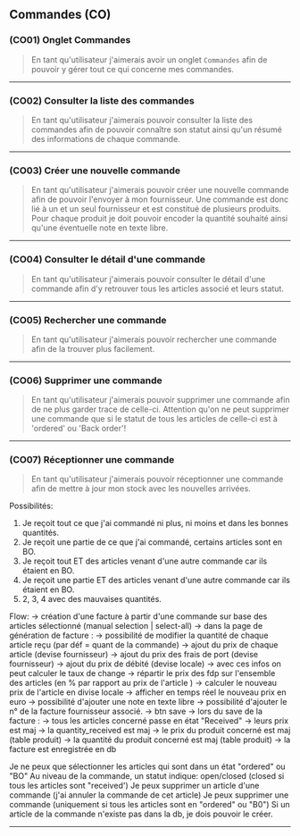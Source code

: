 ## Commandes (CO)

<!--us-->
<!--title-->
### (CO01) Onglet Commandes
<!--/title-->
<!--description-->
> En tant qu'utilisateur j'aimerais avoir un onglet `Commandes` afin de pouvoir y gérer tout ce qui concerne mes commandes. 
<!--/description-->
<!--/us-->

---

<!--us-->
<!--title-->
### (CO02) Consulter la liste des commandes
<!--/title-->
<!--description-->
> En tant qu'utilisateur j'aimerais pouvoir consulter la liste des commandes afin de pouvoir connaître son statut ainsi qu'un résumé des informations de chaque commande.
<!--/description-->
<!--/us-->

---

<!--us-->
<!--title-->
### (CO03) Créer une nouvelle commande
<!--/title-->
<!--description-->
> En tant qu'utilisateur j'aimerais pouvoir créer une nouvelle commande afin de pouvoir l'envoyer à mon fournisseur.
Une commande est donc lié à un et un seul fournisseur et est constitué de plusieurs produits. Pour chaque produit je doit pouvoir encoder la quantité souhaité ainsi qu'une éventuelle note en texte libre.
<!--/description-->
<!--/us-->

---

<!--us-->
<!--title-->
### (CO04) Consulter le détail d'une commande
<!--/title-->
<!--description-->
> En tant qu'utilisateur j'aimerais pouvoir consulter le détail d'une commande afin d'y retrouver tous les articles associé et leurs statut. 
<!--/description-->
<!--/us-->

---

<!--us-->
<!--title-->
### (CO05) Rechercher une commande
<!--/title-->
<!--description-->
> En tant qu'utilisateur j'aimerais pouvoir rechercher une commande afin de la trouver plus facilement.
<!--/description-->
<!--/us-->

---

<!--us-->
<!--title-->
### (CO06) Supprimer une commande
<!--/title-->
<!--description-->
> En tant qu'utilisateur j'aimerais pouvoir supprimer une commande afin de ne plus garder trace de celle-ci.
Attention qu'on ne peut supprimer une commande que si le statut de tous les articles de celle-ci est à 'ordered' ou 'Back order'!
<!--/description-->
<!--/us-->

---

<!--us-->
<!--title-->
### (CO07) Réceptionner une commande
<!--/title-->
<!--description-->
> En tant qu'utilisateur j'aimerais pouvoir réceptionner une commande afin de mettre à jour mon stock avec les nouvelles arrivées.


Possibilités: 
1. Je reçoit tout ce que j'ai commandé ni plus, ni moins et dans les bonnes quantités.
2. Je reçoit une partie de ce que j'ai commandé, certains articles sont en BO.
3. Je reçoit tout ET des articles venant d'une autre commande car ils étaient en BO.
4. Je reçoit une partie ET des articles venant d'une autre commande car ils étaient en BO.
5. 2, 3, 4 avec des mauvaises quantités.

Flow:
-> création d'une facture à partir d'une commande sur base des articles sélectionné (manual selection | select-all)
-> dans la page de génération de facture :
  -> possibilité de modifier la quantité de chaque article reçu (par déf = quant de la commande)
  -> ajout du prix de chaque article (devise fournisseur)
  -> ajout du prix des frais de port (devise fournisseur)
  -> ajout du prix de débité  (devise locale)
    -> avec ces infos on peut calculer le taux de change 
    -> répartir le prix des fdp sur l'ensemble des articles (en % par rapport au prix de l'article )
    -> calculer le nouveau prix de l'article en divise locale 
  -> afficher en temps réel le nouveau prix en euro 
  -> possibilité d'ajouter une note en texte libre
  -> possibilité d'ajouter le n° de la facture fournisseur associé. 
  -> btn save 
-> lors du save de la facture : 
  -> tous les articles concerné passe en état "Received"
  -> leurs prix est maj
  -> la quantity_received est maj
  -> le prix du produit concerné est maj (table produit)
  -> la quantité du produit concerné est maj (table produit)
  -> la facture est enregistrée en db


Je ne peux que sélectionner les articles qui sont dans un état "ordered" ou "BO" 
Au niveau de la commande, un statut indique: open/closed (closed si tous les articles sont "received') 
Je peux supprimer un article d'une commande (j'ai annuler la commande de cet article)
Je peux supprimer une commande (uniquement si tous les articles sont en "ordered" ou "B0")
Si un article de la commande n'existe pas dans la db, je dois pouvoir le créer.

<!--/description-->
<!--/us-->

---
